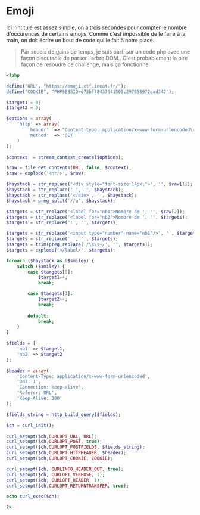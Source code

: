 # Emoji

Ici l'intitulé est assez simple, on a trois secondes pour compter le nombre d'occurences de certains emojis.
Comme c'est impossible de le faire à la main, on doit écrire un bout de code qui le fait à notre place.

> Par soucis de gains de temps, je suis parti sur un code php avec une façon discutable de parser l'arbre DOM..
> C'est probablement la  pire façon de résoudre ce challenge, mais ça fonctionne

```php
<?php

define("URL", "https://emoji.ctf.ineat.fr/");
define("COOKIE", "PHPSESSID=d73bf78437641505c297658972cad342");

$target1 = 0;
$target2 = 0;

$options = array(
    'http' => array(
        'header'  => "Content-type: application/x-www-form-urlencoded\r\n" . "Cookie: " . COOKIE . "\r\n" . "Connection: keep-alive\r\n",
        'method'  => 'GET'
    )
);

$context  = stream_context_create($options);

$raw = file_get_contents(URL, false, $context);
$raw = explode('<hr/>', $raw);

$haystack = str_replace('<div style="font-size:14px;">', '', $raw[1]);
$haystack = str_replace(' ', '', $haystack);
$haystack = str_replace('</div>', '', $haystack);
$haystack = preg_split('//u', $haystack);

$targets = str_replace('<label for="nb1">Nombre de ', '', $raw[2]);
$targets = str_replace('<label for="nb2">Nombre de ', '', $targets);
$targets = str_replace(':', '', $targets);

$targets = str_replace('<input type="number" name="nb1"/>', '', $targets);
$targets = str_replace(' ', '', $targets);
$targets = trim(preg_replace('/\s\s+/', '', $targets));
$targets = explode('</label>', $targets);

foreach ($haystack as &$smiley) {
    switch ($smiley) {
        case $targets[0]:
            $target1++;
            break;

        case $targets[1]:
            $target2++;
            break;
        
        default:
            break;
    }
}

$fields = [
    'nb1' => $target1,
    'nb2' => $target2
];

$header = array(
    'Content-Type: application/x-www-form-urlencoded',
    'DNT: 1',
    'Connection: keep-alive',
    'Referer: URL',
    'Keep-Alive: 300'
);

$fields_string = http_build_query($fields);

$ch = curl_init();

curl_setopt($ch,CURLOPT_URL, URL);
curl_setopt($ch,CURLOPT_POST, true);
curl_setopt($ch,CURLOPT_POSTFIELDS, $fields_string);
curl_setopt($ch,CURLOPT_HTTPHEADER, $header);
curl_setopt($ch,CURLOPT_COOKIE, COOKIE);

curl_setopt($ch, CURLINFO_HEADER_OUT, true);
curl_setopt($ch, CURLOPT_VERBOSE, 1);
curl_setopt($ch, CURLOPT_HEADER, 1);
curl_setopt($ch,CURLOPT_RETURNTRANSFER, true);

echo curl_exec($ch);

?>
```
